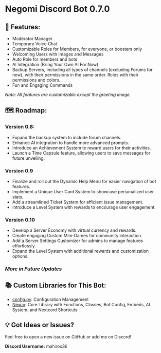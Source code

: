 # Negomi Discord Bot 0.7.0

## 🚀 Features:

- Moderator Manager
- Temporary Voice Chat
- Customizable Roles for Members, for everyone, or boosters only
- Welcoming Users with Images and Messages
- Auto Role for members and bots
- AI Integration (Bring Your Own AI For Now)
- Backup Servers, including all types of channels (excluding Forums for now), with their permissions in the same order. Roles with their permissions and colors.
- Fun and Engaging Commands

*Note: All features are customizable except the greeting image.*

## 🗺️ Roadmap:

### Version 0.8:

- Expand the backup system to include forum channels.
- Enhance AI integration to handle more advanced prompts.
- Introduce an Achievement System to reward users for their activities.
- Launch a Time Capsule feature, allowing users to save messages for future unveiling.

### Version 0.9

- Finalize and roll out the Dynamic Help Menu for easier navigation of bot features.
- Implement a Unique User Card System to showcase personalized user stats.
- Add a streamlined Ticket System for efficient issue management.
- Introduce a Level System with rewards to encourage user engagement.

### Version 0.10

- Develop a Server Economy with virtual currency and rewards.
- Create engaging Custom Mini-Games for community interaction.
- Add a Server Settings Customizer for admins to manage features effortlessly.
- Expand the Level System with additional rewards and customization options.

### *More in Future Updates*

## 📚 Custom Libraries for This Bot:

- [config.py](https://github.com/mahirox36/Negomi/blob/main/modules/config.py): Configuration Management
- [Nexon](https://github.com/mahirox36/Negomi/blob/main/modules/Nexon/): Core Library with Functions, Classes, Bot Config, Embeds, AI System, and Nextcord Shortcuts

## 💡 Got Ideas or Issues?

Feel free to open a new issue on GitHub or add me on Discord!

**Discord Username:** mahirox36
